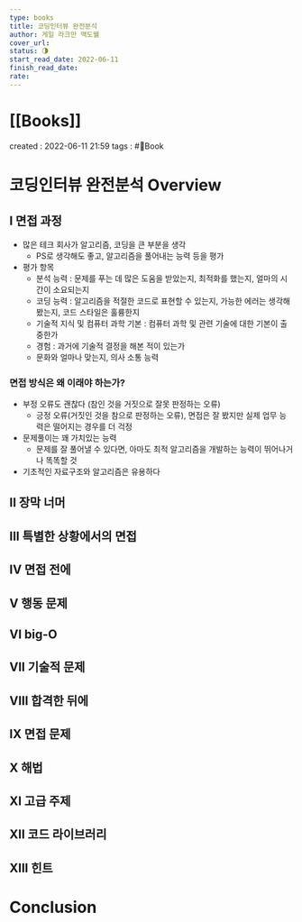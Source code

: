 ```yaml
---
type: books
title: 코딩인터뷰 완전분석
author: 게일 라크만 맥도웰
cover_url: 
status: 🌗
start_read_date: 2022-06-11
finish_read_date: 
rate: 
---
```


# [[Books]]
created : 2022-06-11 21:59
tags : #📔Book 

# 코딩인터뷰 완전분석 Overview

## I 면접 과정
- 많은 테크 회사가 알고리즘, 코딩을 큰 부분을 생각
	- PS로 생각해도 좋고, 알고리즘을 풀어내는 능력 등을 평가
- 평가 항목
	- 분석 능력 : 문제를 푸는 데 많은 도움을 받았는지, 최적화를 했는지, 얼마의 시간이 소요되는지
	- 코딩 능력 : 알고리즘을 적절한 코드로 표현할 수 있는지, 가능한 에러는 생각해 봤는지, 코드 스타일은 훌륭한지
	- 기술적 지식 및 컴퓨터 과학 기본 : 컴퓨터 과학 및 관련 기술에 대한 기본이 출중한가
	- 경험 : 과거에 기술적 결정을 해본 적이 있는가
	- 문화와 얼마나 맞는지, 의사 소통 능력

### 면접 방식은 왜 이래야 하는가?
- 부정 오류도 괜찮다 (참인 것을 거짓으로 잘못 판정하는 오류)
	- 긍정 오류(거짓인 것을 참으로 판정하는 오류), 면접은 잘 봤지만 실제 업무 능력은 떨어지는 경우를 더 걱정
- 문제풀이는 꽤 가치있는 능력
	- 문제를 잘 풀어낼 수 있다면, 아마도 최적 알고리즘을 개발하는 능력이 뛰어나거나 똑똑할 것
- 기초적인 자료구조와 알고리즘은 유용하다

## II 장막 너머

## III 특별한 상황에서의 면접

## IV 면접 전에

## V 행동 문제

## VI big-O

## VII 기술적 문제

## VIII 합격한 뒤에

## IX 면접 문제

## X 해법

## XI 고급 주제

## XII 코드 라이브러리

## XIII 힌트

# Conclusion
